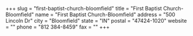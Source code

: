 +++
slug = "first-baptist-church-bloomfield"
title = "First Baptist Church-Bloomfield"
name = "First Baptist Church-Bloomfield"
address = "500 Lincoln Dr"
city = "Bloomfield"
state = "IN"
postal = "47424-1020"
website = ""
phone = "812 384-8459"
fax = ""
+++
